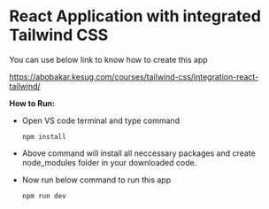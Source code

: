 # React Application with integrated Tailwind CSS

You can use below link to know how to create this app

https://abobakar.kesug.com/courses/tailwind-css/integration-react-tailwind/

**How to Run:**

- Open VS code terminal and type command

      npm install

- Above command will install all neccessary packages and create node_modules folder in your downloaded code.

- Now run below command to run this app

      npm run dev
